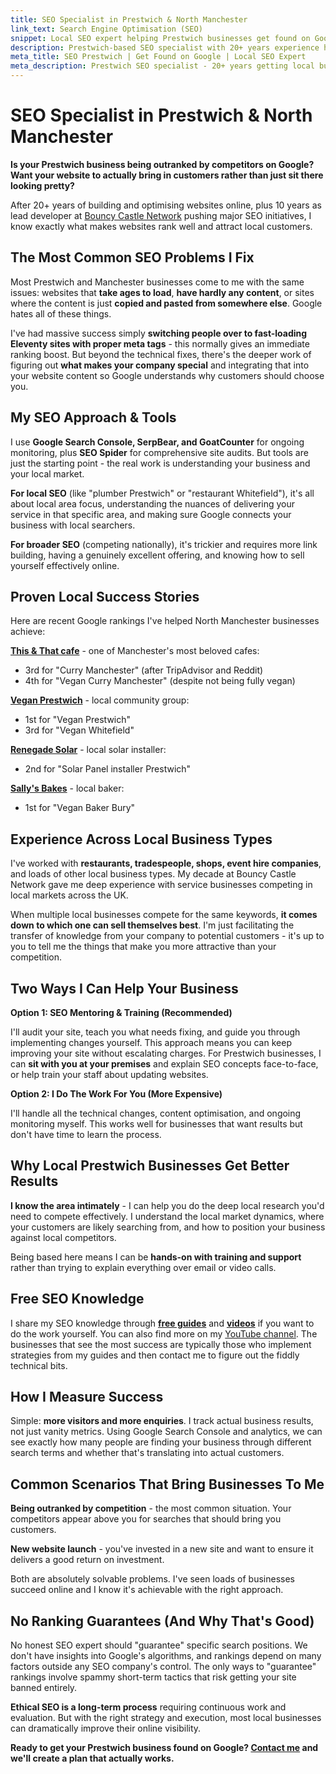 ```yaml
---
title: SEO Specialist in Prestwich & North Manchester
link_text: Search Engine Optimisation (SEO)
snippet: Local SEO expert helping Prestwich businesses get found on Google
description: Prestwich-based SEO specialist with 20+ years experience helping local businesses rank higher on Google and attract more customers online.
meta_title: SEO Prestwich | Get Found on Google | Local SEO Expert
meta_description: Prestwich SEO specialist - 20+ years getting local businesses ranking - no dodgy tactics, just proper content and fast sites - free guides available
---
```


# SEO Specialist in Prestwich & North Manchester

**Is your Prestwich business being outranked by competitors on Google? Want your website to actually bring in customers rather than just sit there looking pretty?**

After 20+ years of building and optimising websites online, plus 10 years as lead developer at [Bouncy Castle Network](https://www.bouncycastlenetwork.com) pushing major SEO initiatives, I know exactly what makes websites rank well and attract local customers.

## The Most Common SEO Problems I Fix

Most Prestwich and Manchester businesses come to me with the same issues: websites that **take ages to load**, **have hardly any content**, or sites where the content is just **copied and pasted from somewhere else**. Google hates all of these things.

I've had massive success simply **switching people over to fast-loading Eleventy sites with proper meta tags** - this normally gives an immediate ranking boost. But beyond the technical fixes, there's the deeper work of figuring out **what makes your company special** and integrating that into your website content so Google understands why customers should choose you.

## My SEO Approach & Tools

I use **Google Search Console, SerpBear, and GoatCounter** for ongoing monitoring, plus **SEO Spider** for comprehensive site audits. But tools are just the starting point - the real work is understanding your business and your local market.

**For local SEO** (like "plumber Prestwich" or "restaurant Whitefield"), it's all about local area focus, understanding the nuances of delivering your service in that specific area, and making sure Google connects your business with local searchers.

**For broader SEO** (competing nationally), it's trickier and requires more link building, having a genuinely excellent offering, and knowing how to sell yourself effectively online.

## Proven Local Success Stories

Here are recent Google rankings I've helped North Manchester businesses achieve:

**[This & That cafe](/examples/this-and-that)** - one of Manchester's most beloved cafes:

- 3rd for "Curry Manchester" (after TripAdvisor and Reddit)
- 4th for "Vegan Curry Manchester" (despite not being fully vegan)

**[Vegan Prestwich](/examples/vegan-prestwich)** - local community group:

- 1st for "Vegan Prestwich"
- 3rd for "Vegan Whitefield"

**[Renegade Solar](/examples/renegade-solar)** - local solar installer:

- 2nd for "Solar Panel installer Prestwich"

**[Sally's Bakes](/examples/sallys-bakes)** - local baker:

- 1st for "Vegan Baker Bury"

## Experience Across Local Business Types

I've worked with **restaurants, tradespeople, shops, event hire companies**, and loads of other local business types. My decade at Bouncy Castle Network gave me deep experience with service businesses competing in local markets across the UK.

When multiple local businesses compete for the same keywords, **it comes down to which one can sell themselves best**. I'm just facilitating the transfer of knowledge from your company to potential customers - it's up to you to tell me the things that make you more attractive than your competition.

## Two Ways I Can Help Your Business

**Option 1: SEO Mentoring & Training (Recommended)**

I'll audit your site, teach you what needs fixing, and guide you through implementing changes yourself. This approach means you can keep improving your site without escalating charges. For Prestwich businesses, I can **sit with you at your premises** and explain SEO concepts face-to-face, or help train your staff about updating websites.

**Option 2: I Do The Work For You (More Expensive)**

I'll handle all the technical changes, content optimisation, and ongoing monitoring myself. This works well for businesses that want results but don't have time to learn the process.

## Why Local Prestwich Businesses Get Better Results

**I know the area intimately** - I can help you do the deep local research you'd need to compete effectively. I understand the local market dynamics, where your customers are likely searching from, and how to position your business against local competitors.

Being based here means I can be **hands-on with training and support** rather than trying to explain everything over email or video calls.

## Free SEO Knowledge

I share my SEO knowledge through **[free guides](/guides/)** and **[videos](/videos/)** if you want to do the work yourself. You can also find more on my [YouTube channel](https://www.youtube.com/@ChobbleDotCom). The businesses that see the most success are typically those who implement strategies from my guides and then contact me to figure out the fiddly technical bits.

## How I Measure Success

Simple: **more visitors and more enquiries**. I track actual business results, not just vanity metrics. Using Google Search Console and analytics, we can see exactly how many people are finding your business through different search terms and whether that's translating into actual customers.

## Common Scenarios That Bring Businesses To Me

**Being outranked by competition** - the most common situation. Your competitors appear above you for searches that should bring you customers.

**New website launch** - you've invested in a new site and want to ensure it delivers a good return on investment.

Both are absolutely solvable problems. I've seen loads of businesses succeed online and I know it's achievable with the right approach.

## No Ranking Guarantees (And Why That's Good)

No honest SEO expert should "guarantee" specific search positions. We don't have insights into Google's algorithms, and rankings depend on many factors outside any SEO company's control. The only ways to "guarantee" rankings involve spammy short-term tactics that risk getting your site banned entirely.

**Ethical SEO is a long-term process** requiring continuous work and evaluation. But with the right strategy and execution, most local businesses can dramatically improve their online visibility.

**Ready to get your Prestwich business found on Google? [Contact me](/contact/) and we'll create a plan that actually works.**
